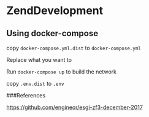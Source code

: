 # ZendDevelopment

## Using docker-compose

copy ``docker-compose.yml.dist`` to ``docker-compose.yml``

Replace what you want to

Run ``docker-compose up`` to build the network

copy ``.env.dist`` to ``.env``

###References 

https://github.com/engineor/esgi-zf3-december-2017